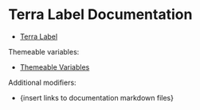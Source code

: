 # Terra Label Documentation

- [Terra Label](terra-label.md)

Themeable variables:
- [Themeable Variables](themeable-variables.md)

Additional modifiers:

- {insert links to documentation markdown files}
